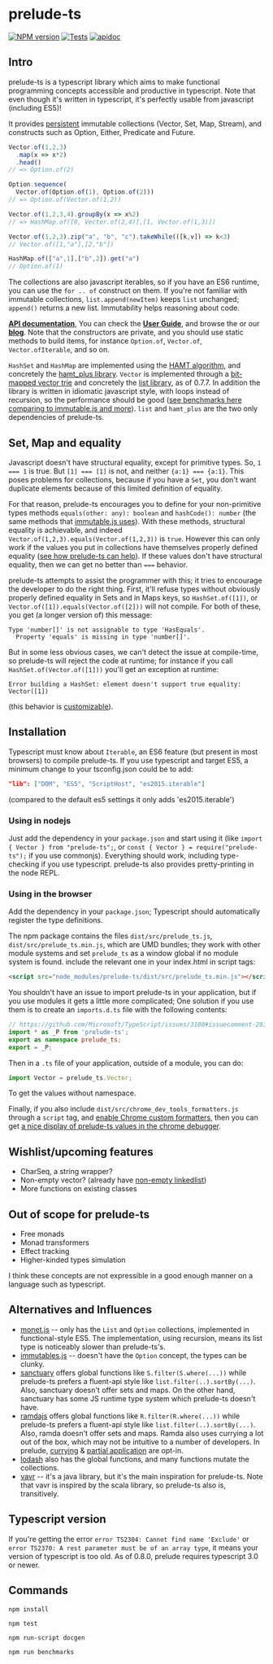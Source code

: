 # prelude-ts
[![NPM version][npm-image]][npm-url]
[![Tests][circleci-image]][circleci-url]
[![apidoc][apidoc-image]][apidoc-url]

## Intro

prelude-ts is a typescript library which aims to make functional programming
concepts accessible and productive in typescript. Note that even though it's
written in typescript, it's perfectly usable from javascript (including ES5)!

It provides [persistent](https://en.wikipedia.org/wiki/Persistent_data_structure)
immutable collections (Vector, Set, Map, Stream), and constructs such as Option,
Either, Predicate and Future.

```typescript
Vector.of(1,2,3)
  .map(x => x*2)
  .head()
// => Option.of(2)

Option.sequence(
  Vector.of(Option.of(1), Option.of(2)))
// => Option.of(Vector.of(1,2))

Vector.of(1,2,3,4).groupBy(x => x%2)
// => HashMap.of([0, Vector.of(2,4)],[1, Vector.of(1,3)])

Vector.of(1,2,3).zip("a", "b", "c").takeWhile(([k,v]) => k<3)
// Vector.of([1,"a"],[2,"b"])

HashMap.of(["a",1],["b",2]).get("a")
// Option.of(1)
```

The collections are also javascript iterables, so if you have an ES6 runtime,
you can use the `for .. of` construct on them. If you're not familiar with
immutable collections, `list.append(newItem)` keeps `list` unchanged; `append()`
returns a new list. Immutability helps reasoning about code.

**[API documentation](http://emmanueltouzery.github.io/prelude.ts/latest/apidoc/globals.html)**,
You can check the **[User Guide](https://github.com/emmanueltouzery/prelude-ts/wiki/Prelude.ts-user-guide)**, and browse the
or our **[blog](http://emmanueltouzery.github.io/blog/tags/prelude.ts.html)**.
Note that the constructors are private, and you should use static methods to build
items, for instance `Option.of`, `Vector.of`, `Vector.ofIterable`, and so on.

`HashSet` and `HashMap` are implemented using the
[HAMT algorithm](http://en.wikipedia.org/wiki/Hash_array_mapped_trie),
and concretely the [hamt_plus library](https://www.npmjs.com/package/hamt_plus).
`Vector` is implemented through a
[bit-mapped vector trie](http://hypirion.com/musings/understanding-persistent-vector-pt-1)
and concretely the [list library](https://github.com/funkia/list/), as of 0.7.7.
In addition the library is written in idiomatic javascript style, with loops
instead of recursion, so the performance should be good
([see benchmarks here comparing to immutable.js and more](https://github.com/emmanueltouzery/prelude-ts/wiki/Benchmarks)).
`list` and `hamt_plus` are the two only dependencies of prelude-ts.

## Set, Map and equality

Javascript doesn't have structural equality, except for primitive types.
So, `1 === 1` is true. But `[1] === [1]` is not, and neither `{a:1} === {a:1}`.
This poses problems for collections, because if you have a `Set`, you don't
want duplicate elements because of this limited definition of equality.

For that reason, prelude-ts encourages you to define for your non-primitive types
methods `equals(other: any): boolean` and `hashCode(): number` (the same
methods that [immutable.js uses](https://facebook.github.io/immutable-js/docs/#/ValueObject)).
With these methods, structural equality is achievable, and indeed
`Vector.of(1,2,3).equals(Vector.of(1,2,3))` is `true`. However this can only
work if the values you put in collections have themselves properly defined equality
([see how prelude-ts can help](https://github.com/emmanueltouzery/prelude-ts/wiki/Equality)).
If these values don't have structural equality, then we can get no better than
`===` behavior.

prelude-ts attempts to assist the programmer with this; it tries to encourage
the developer to do the right thing. First, it'll refuse types without obviously properly
defined equality in Sets and in Maps keys, so `HashSet.of([1])`,
or `Vector.of([1]).equals(Vector.of([2]))` will not compile.
For both of these, you get (a longer version of) this message:

    Type 'number[]' is not assignable to type 'HasEquals'.
      Property 'equals' is missing in type 'number[]'.

But in some less obvious cases, we can't detect the issue at compile-time, so
prelude-ts will reject the code at runtime; for instance if you call
`HashSet.of(Vector.of([1]))` you'll get an exception at runtime:

    Error building a HashSet: element doesn't support true equality: Vector([1])

(this behavior is [customizable](http://emmanueltouzery.github.io/prelude.ts/latest/apidoc/files/contract.html#setcontractviolationaction)).

## Installation

Typescript must know about `Iterable`, an ES6 feature (but present in most browsers)
to compile prelude-ts. If you use typescript and target ES5, a minimum change to your tsconfig.json
could be to add:

```json
"lib": ["DOM", "ES5", "ScriptHost", "es2015.iterable"]
```

(compared to the default es5 settings it only adds 'es2015.iterable')

### Using in nodejs

Just add the dependency in your `package.json` and start using it (like
`import { Vector } from "prelude-ts";`, or `const { Vector } = require("prelude-ts");`
if you use commonjs).
Everything should work, including type-checking if you use typescript. prelude-ts also provides
pretty-printing in the node REPL.

### Using in the browser

Add the dependency in your `package.json`; Typescript should automatically
register the type definitions.

The npm package contains the files `dist/src/prelude_ts.js`, `dist/src/prelude_ts.min.js`,
which are UMD bundles; they work with other module systems and set `prelude_ts`
as a window global if no module system is found.
include the relevant one in your index.html in script tags:
```html
<script src="node_modules/prelude-ts/dist/src/prelude_ts.min.js"></script>
```

You shouldn't have an issue to import prelude-ts in your application, but if you use
modules it gets a little more complicated; One solution if you use them is to create
an `imports.d.ts` file with the following contents:

```typescript
// https://github.com/Microsoft/TypeScript/issues/3180#issuecomment-283007750
import * as _P from 'prelude-ts';
export as namespace prelude_ts;
export = _P;
```

Then in a `.ts` file of your application, outside of a module, you can do:
```typescript
import Vector = prelude_ts.Vector;
```

To get the values without namespace.


Finally, if you also include `dist/src/chrome_dev_tools_formatters.js` through
a `script` tag, and [enable Chrome custom formatters](http://bit.ly/object-formatters),
then you can get
[a nice display of prelude-ts values in the chrome debugger](https://raw.githubusercontent.com/wiki/emmanueltouzery/prelude-ts/chrome_formatters.png).

## Wishlist/upcoming features

* CharSeq, a string wrapper?
* Non-empty vector? (already have [non-empty linkedlist](http://emmanueltouzery.github.io/prelude.ts/latest/apidoc/classes/linkedlist.conslinkedlist.html))
* More functions on existing classes

## Out of scope for prelude-ts

* Free monads
* Monad transformers
* Effect tracking
* Higher-kinded types simulation

I think these concepts are not expressible in a good enough manner on a language
such as typescript.

## Alternatives and Influences

* [monet.js](https://monet.github.io/monet.js/) -- only has the `List` and
  `Option` collections, implemented in functional-style ES5. The implementation,
  using recursion, means its list type is noticeably slower than prelude-ts's.
* [immutables.js](https://facebook.github.io/immutable-js/) -- doesn't have the
  `Option` concept, the types can be clunky.
* [sanctuary](https://github.com/sanctuary-js/sanctuary)
  offers global functions like `S.filter(S.where(...))` while prelude-ts prefers a
  fluent-api style like `list.filter(..).sortBy(...)`. Also, sanctuary doesn't
  offer sets and maps. On the other hand, sanctuary has some JS runtime type system
  which prelude-ts doesn't have.
* [ramdajs](http://ramdajs.com/) offers global functions like 
  `R.filter(R.where(...))` while prelude-ts prefers a
  fluent-api style like `list.filter(..).sortBy(...)`. Also, ramda doesn't offer
  sets and maps. Ramda also uses currying a lot out of the box, which may not
  be intuitive to a number of developers. In prelude, 
  [currying](http://emmanueltouzery.github.io/prelude.ts/latest/apidoc/interfaces/function.function2.html#curried) 
  & [partial application](http://emmanueltouzery.github.io/prelude.ts/latest/apidoc/interfaces/function.function2.html#apply1)
  are opt-in.
* [lodash](https://lodash.com) also has the global functions, and many functions
  mutate the collections.
* [vavr](http://www.vavr.io/) -- it's a java library, but it's the main inspiration for prelude-ts.
  Note that vavr is inspired by the scala library, so prelude-ts also is,
  transitively.

## Typescript version

If you're getting the error `error TS2304: Cannot find name 'Exclude'` 
or `error TS2370: A rest parameter must be of an array type`,
it means your version of typescript is too old. As of 0.8.0, prelude
requires typescript 3.0 or newer.

## Commands

    npm install

    npm test

    npm run-script docgen

    npm run benchmarks

[npm-image]: https://img.shields.io/npm/v/prelude-ts.svg?style=flat-square
[npm-url]: https://www.npmjs.com/package/prelude-ts
[circleci-image]: https://circleci.com/gh/emmanueltouzery/prelude-ts.svg?style=shield&circle-token=6d8b74ef7ea7d1c204e77c4f88b05348682b4161
[circleci-url]: https://circleci.com/gh/emmanueltouzery/prelude-ts
[apidoc-image]: http://emmanueltouzery.github.io/prelude.ts/apidoc.svg
[apidoc-url]: http://emmanueltouzery.github.io/prelude.ts/latest/apidoc/globals.html
